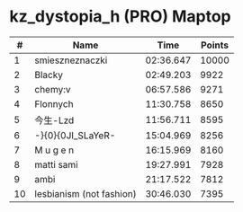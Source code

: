 # kz_dystopia_h (PRO) Maptop

|  # | Name | Time | Points |
|-------------- | -------------- | -------------- | -------------- | 
| 1 | smieszneznaczki | 02:36.647 | 10000 | 
| 2 | Blacky | 02:49.203 | 9922 | 
| 3 | chemy:v | 06:57.586 | 9271 | 
| 4 | Flonnych | 11:30.758 | 8650 | 
| 5 | 今生-Lzd | 11:56.711 | 8595 | 
| 6 | -}{0}{0JI_SLaYeR- | 15:04.969 | 8256 | 
| 7 | M u g e n | 16:15.969 | 8160 | 
| 8 | matti sami | 19:27.991 | 7928 | 
| 9 | ambi | 21:17.522 | 7812 | 
| 10 | lesbianism (not fashion) | 30:46.030 | 7395 | 

